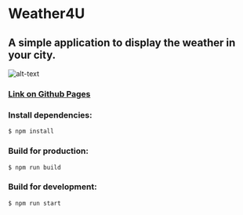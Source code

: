 # Weather4U

## A simple application to display the weather in your city.

![alt-text](http://i.piccy.info/i9/3ba6ab69784244f364317575197393c3/1576357158/88826/1352546/Weather4U.jpg "Weather4U UI")

### [Link on Github Pages](https://vladyslav-k.github.io/Weather4U/)

### Install dependencies:

```
$ npm install
```

### Build for production:

```
$ npm run build
```

### Build for development:

```
$ npm run start
```
